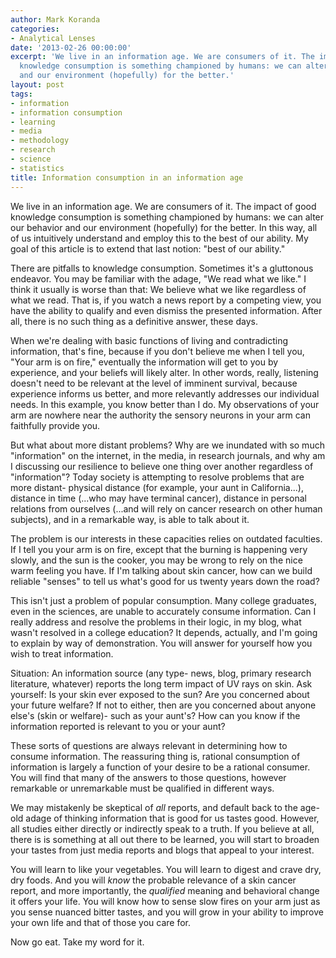 ```yaml
---
author: Mark Koranda
categories:
- Analytical Lenses
date: '2013-02-26 00:00:00'
excerpt: 'We live in an information age. We are consumers of it. The impact of good
  knowledge consumption is something championed by humans: we can alter our behavior
  and our environment (hopefully) for the better.'
layout: post
tags:
- information
- information consumption
- learning
- media
- methodology
- research
- science
- statistics
title: Information consumption in an information age
---
```





We live in an information age. We are consumers of it. The impact of good knowledge consumption is something championed by humans: we can alter our behavior and our environment (hopefully) for the better. In this way, all of us intuitively understand and employ this to the best of our ability. My goal of this article is to extend that last notion: "best of our ability."

There are pitfalls to knowledge consumption. Sometimes it's a gluttonous endeavor. You may be familiar with the adage, "We read what we like." I think it usually is worse than that: We believe what we like regardless of what we read. That is, if you watch a news report by a competing view, you have the ability to qualify and even dismiss the presented information. After all, there is no such thing as a definitive answer, these days.

When we're dealing with basic functions of living and contradicting information, that's fine, because if you don't believe me when I tell you, "Your arm is on fire," eventually the information will get to you by experience, and your beliefs will likely alter. In other words, really, listening doesn't need to be relevant at the level of imminent survival, because experience informs us better, and more relevantly addresses our individual needs. In this example, you know better than I do. My observations of your arm are nowhere near the authority the sensory neurons in your arm can faithfully provide you.

But what about more distant problems? Why are we inundated with so much "information" on the internet, in the media, in research journals, and why am I discussing our resilience to believe one thing over another regardless of "information"? Today society is attempting to resolve problems that are more distant- physical distance (for example, your aunt in California...), distance in time (...who may have terminal cancer), distance in personal relations from ourselves (...and will rely on cancer research on other human subjects), and in a remarkable way, is able to talk about it.

The problem is our interests in these capacities relies on outdated faculties. If I tell you your arm is on fire, except that the burning is happening very slowly, and the sun is the cooker, you may be wrong to rely on the nice warm feeling you have. If I'm talking about skin cancer, how can we build reliable "senses" to tell us what's good for us twenty years down the road?

This isn't just a problem of popular consumption. Many college graduates, even in the sciences, are unable to accurately consume information. Can I really address and resolve the problems in their logic, in my blog, what wasn't resolved in a college education? It depends, actually, and I'm going to explain by way of demonstration. You will answer for yourself how you wish to treat information.

Situation: An information source (any type- news, blog, primary research literature, whatever) reports the long term impact of UV rays on skin. Ask yourself: Is your skin ever exposed to the sun? Are you concerned about your future welfare? If not to either, then are you concerned about anyone else's (skin or welfare)- such as your aunt's? How can you know if the information reported is relevant to you or your aunt?

These sorts of questions are always relevant in determining how to consume information. The reassuring thing is, rational consumption of information is largely a function of your desire to be a rational consumer. You will find that many of the answers to those questions, however remarkable or unremarkable must be qualified in different ways.

We may mistakenly be skeptical of *all* reports, and default back to the age-old adage of thinking information that is good for us tastes good. However, all studies either directly or indirectly speak to a truth. If you believe at all, there is is something at all out there to be learned, you will start to broaden your tastes from just media reports and blogs that appeal to your interest.

You will learn to like your vegetables. You will learn to digest and crave dry, dry foods. And you will *know* the probable relevance of a skin cancer report, and more importantly, the *qualified* meaning and behavioral change it offers your life. You will know how to sense slow fires on your arm just as you sense nuanced bitter tastes, and you will grow in your ability to improve your own life and that of those you care for.

Now go eat. Take my word for it.
